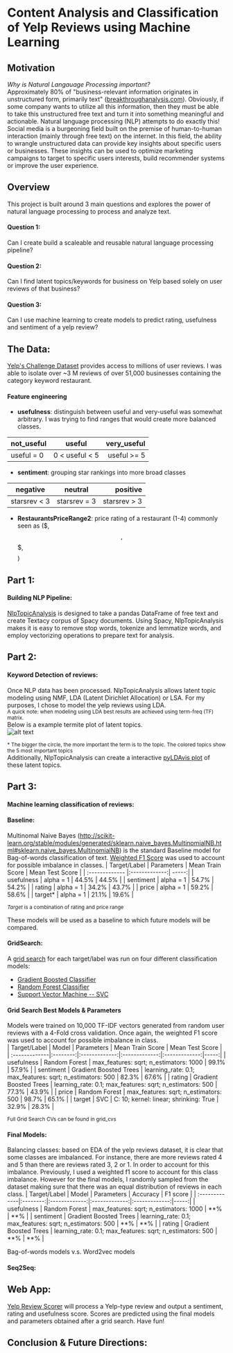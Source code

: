 # Content Analysis and Classification of Yelp Reviews using Machine Learning

## Motivation

*Why is Natural Langauage Processing important?*  
Approximately 80% of "business-relevant information originates in unstructured form, primarily text" ([breakthroughanalysis.com](https://breakthroughanalysis.com/2008/08/01/unstructured-data-and-the-80-percent-rule/)). Obviously, if some company wants to utilize all this information, then they must be able to take this unstructured free text and turn it into something meaningful and actionable. Natural language processing (NLP) attempts to do exactly this!  
Social media is a burgeoning field built on the premise of human-to-human interaction (mainly through free text) on the internet. In this field, the ability to wrangle unstructured data can provide key insights about specific users or businesses. These insights can be used to optimize marketing campaigns to target to specific users interests, build recommender systems or improve the user experience.

## Overview
This project is built around 3 main questions and explores the power of natural language processing to process and analyze text.
#### Question 1:
Can I create build a scaleable and reusable natural language processing pipeline?
#### Question 2:
Can I find latent topics/keywords for business on Yelp based solely on user reviews of that business?
#### Question 3:
Can I use machine learning to create models to predict rating, usefulness and sentiment of a yelp review?


## The Data:

[Yelp's Challenge Dataset](https://www.yelp.com/dataset/challenge) provides access to millions of user reviews. I was able to isolate over ~3 M reviews of over 51,000 businesses containing the category keyword restaurant.

#### Feature engineering
- **usefulness**: distinguish between useful and very-useful was somewhat arbitrary. I was trying to find ranges that would create more balanced classes.

|not_useful|useful|very_useful|
|----------|:------:|--------:|
| useful = 0 |  0 < useful < 5 | useful >= 5|

- **sentiment**: grouping star rankings into more broad classes

|negative|neutral|positive|
|----------|:------:|--------:|
| starsrev < 3 |  starsrev = 3 | starsrev > 3|

- **RestaurantsPriceRange2**: price rating of a restaurant (1-4) commonly seen as ($, $$, $$$, $$$$)


## Part 1:
#### Building NLP Pipeline:
[NlpTopicAnalysis](https://github.com/maxgrossenbacher/nlp_yelp_reviews/blob/master/latent_topic_analysis.py) is designed to take a pandas DataFrame of free text and create Textacy corpus of Spacy documents. Using Spacy, NlpTopicAnalysis makes it is easy to remove stop words, tokenize and lemmatize words, and employ vectorizing operations to prepare text for analysis.

## Part 2:
#### Keyword Detection of reviews:
Once NLP data has been processed. NlpTopicAnalysis allows latent topic modeling using NMF, LDA (Latent Dirichlet Allocation) or LSA. For my purposes, I chose to model the yelp reviews using LDA.  
<sup>A quick note: when modeling using LDA best results are achieved using term-freq (TF) matrix.</sup>  
Below is a example termite plot of latent topics.  
![alt text](termite_plot_4JNXUYY8wbaaDmk3BPzlWw_lda.png)  

<sup>* The bigger the circle, the more important the term is to the topic. The colored topics show the 5 most important topics</sup>  
Additionally, NlpTopicAnalysis can create a interactive [pyLDAvis plot](pyLDAvis_most_reviewed.html) of these latent topics.

## Part 3:
#### Machine learning classification of reviews:
#### Baseline:
Multinomal Naive Bayes (http://scikit-learn.org/stable/modules/generated/sklearn.naive_bayes.MultinomialNB.html#sklearn.naive_bayes.MultinomialNB) is the standard Baseline model for Bag-of-words classification of text. [Weighted F1 Score](http://scikit-learn.org/stable/modules/generated/sklearn.metrics.f1_score.html) was used to account for possible imbalance in classes.
| Target/Label | Parameters | Mean Train Score | Mean Test Score |
| :------------- |:-------------:| -----:|
| usefulness | alpha = 1 | 44.5% | 44.5% |
| sentiment | alpha = 1 | 54.7% | 54.2% |
| rating | alpha = 1 | 34.2% | 43.7% |
| price | alpha = 1 | 59.2% | 58.6% |
| target* | alpha = 1 | 21.1% | 19.6% |  

<sup>*Target* is a combination of rating and price range</sup>

These models will be used as a baseline to which future models will be compared.
#### GridSearch:
A [grid search](https://github.com/maxgrossenbacher/nlp_yelp_reviews/blob/master/grid_search.py) for each target/label was run on four different classification models:  
* [Gradient Boosted Classifier](http://scikit-learn.org/stable/modules/generated/sklearn.ensemble.GradientBoostingClassifier.html)
* [Random Forest Classifier](http://scikit-learn.org/stable/modules/generated/sklearn.ensemble.RandomForestClassifier.html)
* [Support Vector Machine -- SVC](http://scikit-learn.org/stable/modules/generated/sklearn.svm.SVC.html#sklearn.svm.SVC)

#### Grid Search Best Models & Parameters
Models were trained on 10,000 TF-IDF vectors generated from random user reviews with a 4-Fold cross validation. Once again, the weighted F1 score was used to account for possible imbalance in class.  
| Target/Label | Model | Parameters | Mean Train Score | Mean Test Score |
| :-------------|:--------:|:-------------:|:-------------:|:-------------:|-----:|
| usefulness | Random Forest | max_features: sqrt; n_estimators: 1000 | 99.1% | 57.9% |
| sentiment | Gradient Boosted Trees | learning_rate: 0.1; max_features: sqrt; n_estimators: 500 | 82.3% | 67.6% |
| rating | Gradient Boosted Trees | learning_rate: 0.1; max_features: sqrt; n_estimators: 500 | 77.3% | 43.9% |
| price | Random Forest | max_features: sqrt; n_estimators: 500 | 98.7% | 65.1% |
| target | SVC | C: 10; kernel: linear; shrinking: True | 32.9% | 28.3% |

<sup> Full Grid Search CVs can be found in grid_cvs </sup>

#### Final Models:
Balancing classes: based on EDA of the yelp reviews dataset, it is clear that some classes are imbalanced. For instance, there are more reviews rated 4 and 5 than there are reviews rated 3, 2 or 1. In order to account for this imbalance. Previously, I used a weighted f1 score to account for this class imbalance. However for the final models, I randomly sampled from the dataset making sure that there was an equal distribution of reviews in each class.
| Target/Label | Model | Parameters | Accuracy | F1 score |
| :-------------|:--------:|:-------------:|:-------------:|:-------------:|-----:|
| usefulness | Random Forest | max_features: sqrt; n_estimators: 1000 | **% | **% |
| sentiment | Gradient Boosted Trees | learning_rate: 0.1; max_features: sqrt; n_estimators: 500 | **% | **% |
| rating | Gradient Boosted Trees | learning_rate: 0.1; max_features: sqrt; n_estimators: 500 | **% | **% |

Bag-of-words models v.s. Word2vec models


#### Seq2Seq:

## Web App:
[Yelp Review Scorer]() will process a Yelp-type review and output a sentiment, rating and usefulness score. Scores are predicted using the final models and parameters obtained after a grid search. Have fun!

## Conclusion & Future Directions:
